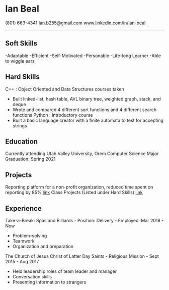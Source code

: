 **Ian Beal**
================
(801) 663-4341
Ian.b255@gmail.com
www.linkedin.com/in/ian-beal

*****************************************

**Soft Skills**
-----------------
-Adaptable 
-Efficient
-Self-Motivated 
-Personable
-Life-long Learner 
-Able to wiggle ears

**Hard Skills**
---------------------
C++ : Object Oriented and Data Structures courses taken
- Built linked-list, hash table, AVL binary tree, weighted graph, stack, and deque
- Wrote and compared 4 different sort functions and 4 different search functions
Python : Introductory course
- Built a basic language creator with a finite automata to test for accepting strings

**Education**
--------------------
Currently attending Utah Valley University, Orem
Computer Science Major
Graduation: Spring 2021

**Projects**
------------------
Reporting platform for a non-profit organization, reduced time spent on reporting by 85%
[link](https://drive.google.com/open?id=1TWIJuGqvWCvRDNcdrGcfyg9Hj8_9o82-)
Class Projects (Listed under Hard Skills)
[link](https://www.dropbox.com/sh/5jyym06hculjlby/AABtC-BgF0vGPy8VAn6Q7NVNa?dl=0)

**Experience**
-----------------
Take-a-Break: Spas and Billiards - Position: Delivery - Employed: Mar 2018 - Now
- Problem-solving
- Teamwork
- Organization and preparation

The Church of Jesus Christ of Latter Day Saints - Religious Mission - Sept 2015 - Aug 2017
- Held leadership roles of team leader and manager
- Conversation skills
- Presenting information to strangers
